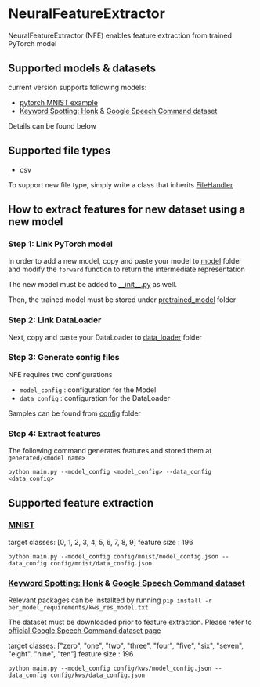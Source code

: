 # NeuralFeatureExtractor

NeuralFeatureExtractor (NFE) enables feature extraction from trained PyTorch model


## Supported models & datasets

current version supports following models:
- [pytorch MNIST example](https://github.com/pytorch/examples/tree/master/mnist)
- [Keyword Spotting: Honk](https://github.com/castorini/honk) & [Google Speech Command dataset](https://ai.googleblog.com/2017/08/launching-speech-commands-dataset.html)

Details can be found below


## Supported file types
- csv

To support new file type, simply write a class that inherits [FileHandler](https://github.com/ljj7975/NeuralFeatureExtractor/blob/master/file_handler/file_handler.py)


## How to extract features for new dataset using a new model

### Step 1: Link PyTorch model

In order to add a new model, copy and paste your model to [model](https://github.com/ljj7975/NeuralFeatureExtractor/tree/master/model) folder and modify the `forward` function to return the intermediate representation

The new model must be added to [\_\_init\_\_.py](https://github.com/ljj7975/NeuralFeatureExtractor/blob/master/model/__init__.py) as well.

Then, the trained model must be stored under [pretrained_model](https://github.com/ljj7975/NeuralFeatureExtractor/tree/master/pretrained_model) folder

### Step 2: Link DataLoader

Next, copy and paste your DataLoader to [data_loader](https://github.com/ljj7975/NeuralFeatureExtractor/tree/master/data_loader) folder

### Step 3: Generate config files

NFE requires two configurations
- `model_config` : configuration for the Model
- `data_config` : configuration for the DataLoader

Samples can be found from [config](https://github.com/ljj7975/NeuralFeatureExtractor/tree/master/config) folder

### Step 4: Extract features

The following command generates features and stored them at `generated/<model name>`
```
python main.py --model_config <model_config> --data_config <data_config>
```

## Supported feature extraction

### [MNIST](https://github.com/pytorch/examples/tree/master/mnist)

target classes: [0, 1, 2, 3, 4, 5, 6, 7, 8, 9]
feature size : 196

```
python main.py --model_config config/mnist/model_config.json --data_config config/mnist/data_config.json
```


### [Keyword Spotting: Honk](https://github.com/castorini/honk) & [Google Speech Command dataset](https://ai.googleblog.com/2017/08/launching-speech-commands-dataset.html)

Relevant packages can be installted by running `pip install -r per_model_requirements/kws_res_model.txt`

The dataset must be downloaded prior to feature extraction.
Please refer to [official Google Speech Command dataset page](https://ai.googleblog.com/2017/08/launching-speech-commands-dataset.html)

target classes: ["zero", "one", "two", "three", "four", "five", "six", "seven", "eight", "nine", "ten"]
feature size : 196

```
python main.py --model_config config/kws/model_config.json --data_config config/kws/data_config.json
```

